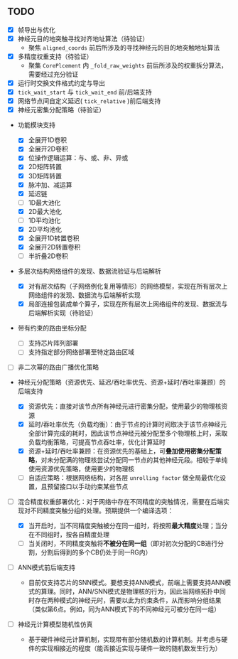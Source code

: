 ## TODO

- [x] 帧导出与优化
- [x] 神经元目的地突触寻找对齐地址算法（待验证）
  - 聚焦 `aligned_coords` 前后所涉及的寻找神经元的目的地突触地址算法
- [x] 多精度权重支持（待验证）
  - 聚集 `CorePlcement` 内 `_fold_raw_weights` 前后所涉及的权重拆分算法，需要经过充分验证
- [x] 运行时交换文件格式约定与导出
- [x] `tick_wait_start` 与 `tick_wait_end` 前/后端支持
- [x] 网络节点间自定义延迟( `tick_relative` )前后端支持
- [x] 神经元密集分配策略（待验证）

- 功能模块支持

  - [x] 全展开1D卷积
  - [x] 全展开2D卷积
  - [x] 位操作逻辑运算：与、或、非、异或
  - [x] 2D矩阵转置
  - [x] 3D矩阵转置
  - [x] 脉冲加、减运算
  - [x] 延迟链
  - [ ] 1D最大池化
  - [x] 2D最大池化
  - [ ] 1D平均池化
  - [x] 2D平均池化
  - [x] 全展开1D转置卷积
  - [x] 全展开2D转置卷积
  - [ ] 半折叠2D卷积

- 多层次结构网络组件的发现、数据流验证与后端解析

  - [x] 对有层次结构（子网络例化复用等情形）的网络模型，实现在所有层次上网络组件的发现、数据流与后端解析实现
  - [x] 局部连接包装成单个算子，实现在所有层次上网络组件的发现、数据流与后端解析实现（待验证）

- 带有约束的路由坐标分配

  - [ ] 支持芯片阵列部署
  - [ ] 支持指定部分网络部署至特定路由区域

- [ ] 非二次幂的路由广播优化策略

- 神经元分配策略（资源优先、延迟/吞吐率优先、资源+延时/吞吐率兼顾）的后端支持

  - [x] 资源优先：直接对该节点所有神经元进行密集分配，使用最少的物理核资源
  - [x] 延时/吞吐率优先（负载均衡）：由于节点的计算时间取决于该节点神经元全部计算完成的耗时，因此该节点神经元被分配至多个物理核上时，采取负载均衡策略，可提高节点吞吐率，优化计算延时
  - [x] 资源+延时/吞吐率兼顾：在资源优先的基础上，可**叠加使用密集分配策略**，对未分配满的物理核尝试分配同一节点的其他神经元段。相较于单纯使用资源优先策略，使用更少的物理核
  - [ ] 自适应策略：根据网络结构，对各层 `unrolling factor` 做全局最优化设置，且预留接口以手动约束某些节点

- [ ] 混合精度权重部署优化：对于网络中存在不同精度的突触情况，需要在后端实现对不同精度突触分组的处理。预期提供一个编译选项：

  - [x] 当开启时，当不同精度突触被分在同一组时，将按照**最大精度**处理；当分在不同组时，按各自精度处理
  - [ ] 当关闭时，不同精度突触将**不被分在同一组**（即对初次分配的CB进行分割，分割后得到的多个CB仍处于同一RG内）

- [ ] ANN模式前后端支持

  - 目前仅支持芯片的SNN模式。要想支持ANN模式，前端上需要支持ANN模式的算理。同时，ANN/SNN模式是物理核的行为，因此当网络拓扑中同时存在两种模式的神经元时，需要以此为约束条件，从而影响分组结果（类似第6点。例如，同为ANN模式下的不同神经元可被分在同一组）

- [ ] 神经元计算模型随机性仿真

  - 基于硬件神经元计算机制，实现带有部分随机数的计算机制。并考虑与硬件的实现相接近的程度（能否接近实现与硬件一致的随机数发生行为）
